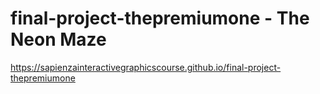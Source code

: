 # final-project-thepremiumone - The Neon Maze
https://sapienzainteractivegraphicscourse.github.io/final-project-thepremiumone
